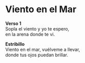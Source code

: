 # Viento en el Mar

**Verso 1**  
Sopla el viento y yo te espero,  
en la arena donde te vi.

**Estribillo**  
Viento en el mar, vuélveme a llevar,  
donde tus ojos puedan brillar.  
